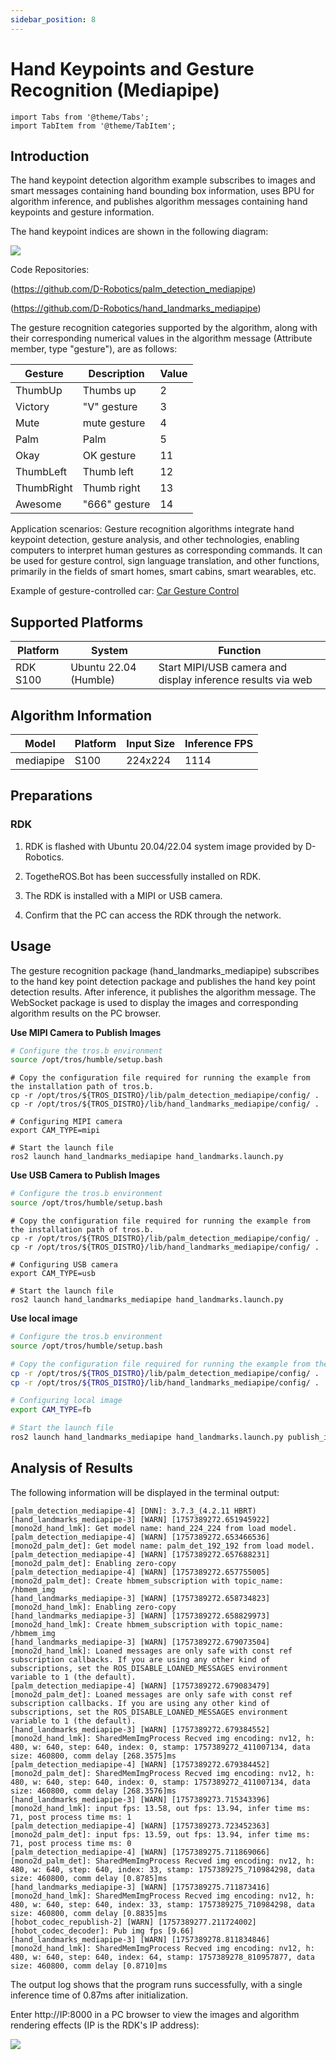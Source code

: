 ```yaml
---
sidebar_position: 8
---
```

# Hand Keypoints and Gesture Recognition (Mediapipe)

```mdx-code-block
import Tabs from '@theme/Tabs';
import TabItem from '@theme/TabItem';
```

## Introduction

The hand keypoint detection algorithm example subscribes to images and smart messages containing hand bounding box information, uses BPU for algorithm inference, and publishes algorithm messages containing hand keypoints and gesture information.

The hand keypoint indices are shown in the following diagram:

![](https://rdk-doc.oss-cn-beijing.aliyuncs.com/doc/img/05_Robot_development/03_boxs/function/image/box_adv/hand_lmk_index.jpeg)

Code Repositories:

 (https://github.com/D-Robotics/palm_detection_mediapipe)

 (https://github.com/D-Robotics/hand_landmarks_mediapipe)

The gesture recognition categories supported by the algorithm, along with their corresponding numerical values in the algorithm message (Attribute member, type "gesture"), are as follows:

| Gesture    | Description   | Value |
| ---------- | ------------- | ----- |
| ThumbUp    | Thumbs up     | 2     |
| Victory    | "V" gesture   | 3     |
| Mute       | mute gesture  | 4     |
| Palm       | Palm          | 5     |
| Okay       | OK gesture    | 11    |
| ThumbLeft  | Thumb left    | 12    |
| ThumbRight | Thumb right   | 13    |
| Awesome    | "666" gesture | 14    |

Application scenarios: Gesture recognition algorithms integrate hand keypoint detection, gesture analysis, and other technologies, enabling computers to interpret human gestures as corresponding commands. It can be used for gesture control, sign language translation, and other functions, primarily in the fields of smart homes, smart cabins, smart wearables, etc.

Example of gesture-controlled car: [Car Gesture Control](../../apps/car_gesture_control)

## Supported Platforms

| Platform                             | System | Function                                 |
| -------------------------------- | ------------ | ----------------------------------------------- |
| RDK S100 | Ubuntu 22.04 (Humble) | Start MIPI/USB camera and display inference results via web |

## Algorithm Information

| Model | Platform | Input Size | Inference FPS |
| ---- | ---- | ------------ | ---- |
| mediapipe | S100 | 224x224 | 1114 |

## Preparations

### RDK

1. RDK is flashed with  Ubuntu 20.04/22.04 system image provided by D-Robotics.

2. TogetheROS.Bot has been successfully installed on RDK.

3. The RDK is installed with a MIPI or USB camera.

4. Confirm that the PC can access the RDK through the network.

## Usage

The gesture recognition package (hand_landmarks_mediapipe) subscribes to the hand key point detection package and publishes the hand key point detection results. After inference, it publishes the algorithm message. The WebSocket package is used to display the images and corresponding algorithm results on the PC browser.


**Use MIPI Camera to Publish Images**

```bash
# Configure the tros.b environment
source /opt/tros/humble/setup.bash
```

```shell
# Copy the configuration file required for running the example from the installation path of tros.b.
cp -r /opt/tros/${TROS_DISTRO}/lib/palm_detection_mediapipe/config/ .
cp -r /opt/tros/${TROS_DISTRO}/lib/hand_landmarks_mediapipe/config/ .

# Configuring MIPI camera
export CAM_TYPE=mipi

# Start the launch file
ros2 launch hand_landmarks_mediapipe hand_landmarks.launch.py
```

**Use USB Camera to Publish Images**

```bash
# Configure the tros.b environment
source /opt/tros/humble/setup.bash
```

```shell
# Copy the configuration file required for running the example from the installation path of tros.b.
cp -r /opt/tros/${TROS_DISTRO}/lib/palm_detection_mediapipe/config/ .
cp -r /opt/tros/${TROS_DISTRO}/lib/hand_landmarks_mediapipe/config/ .

# Configuring USB camera
export CAM_TYPE=usb

# Start the launch file
ros2 launch hand_landmarks_mediapipe hand_landmarks.launch.py
```

**Use local image**

```bash
# Configure the tros.b environment
source /opt/tros/humble/setup.bash
```

```bash
# Copy the configuration file required for running the example from the installation path of tros.b.
cp -r /opt/tros/${TROS_DISTRO}/lib/palm_detection_mediapipe/config/ .
cp -r /opt/tros/${TROS_DISTRO}/lib/hand_landmarks_mediapipe/config/ .

# Configuring local image
export CAM_TYPE=fb

# Start the launch file
ros2 launch hand_landmarks_mediapipe hand_landmarks.launch.py publish_image_source:=config/example.jpg publish_image_format:=jpg publish_output_image_w:=640 publish_output_image_h:=480
```

## Analysis of Results

The following information will be displayed in the terminal output:

```shell
[palm_detection_mediapipe-4] [DNN]: 3.7.3_(4.2.11 HBRT)
[hand_landmarks_mediapipe-3] [WARN] [1757389272.651945922] [mono2d_hand_lmk]: Get model name: hand_224_224 from load model.
[palm_detection_mediapipe-4] [WARN] [1757389272.653466536] [mono2d_palm_det]: Get model name: palm_det_192_192 from load model.
[palm_detection_mediapipe-4] [WARN] [1757389272.657688231] [mono2d_palm_det]: Enabling zero-copy
[palm_detection_mediapipe-4] [WARN] [1757389272.657755005] [mono2d_palm_det]: Create hbmem_subscription with topic_name: /hbmem_img
[hand_landmarks_mediapipe-3] [WARN] [1757389272.658734823] [mono2d_hand_lmk]: Enabling zero-copy
[hand_landmarks_mediapipe-3] [WARN] [1757389272.658829973] [mono2d_hand_lmk]: Create hbmem_subscription with topic_name: /hbmem_img
[hand_landmarks_mediapipe-3] [WARN] [1757389272.679073504] [mono2d_hand_lmk]: Loaned messages are only safe with const ref subscription callbacks. If you are using any other kind of subscriptions, set the ROS_DISABLE_LOANED_MESSAGES environment variable to 1 (the default).
[palm_detection_mediapipe-4] [WARN] [1757389272.679083479] [mono2d_palm_det]: Loaned messages are only safe with const ref subscription callbacks. If you are using any other kind of subscriptions, set the ROS_DISABLE_LOANED_MESSAGES environment variable to 1 (the default).
[hand_landmarks_mediapipe-3] [WARN] [1757389272.679384552] [mono2d_hand_lmk]: SharedMemImgProcess Recved img encoding: nv12, h: 480, w: 640, step: 640, index: 0, stamp: 1757389272_411007134, data size: 460800, comm delay [268.3575]ms
[palm_detection_mediapipe-4] [WARN] [1757389272.679384452] [mono2d_palm_det]: SharedMemImgProcess Recved img encoding: nv12, h: 480, w: 640, step: 640, index: 0, stamp: 1757389272_411007134, data size: 460800, comm delay [268.3576]ms
[hand_landmarks_mediapipe-3] [WARN] [1757389273.715343396] [mono2d_hand_lmk]: input fps: 13.58, out fps: 13.94, infer time ms: 71, post process time ms: 1
[palm_detection_mediapipe-4] [WARN] [1757389273.723452363] [mono2d_palm_det]: input fps: 13.59, out fps: 13.94, infer time ms: 71, post process time ms: 0
[palm_detection_mediapipe-4] [WARN] [1757389275.711869066] [mono2d_palm_det]: SharedMemImgProcess Recved img encoding: nv12, h: 480, w: 640, step: 640, index: 33, stamp: 1757389275_710984298, data size: 460800, comm delay [0.8785]ms
[hand_landmarks_mediapipe-3] [WARN] [1757389275.711873416] [mono2d_hand_lmk]: SharedMemImgProcess Recved img encoding: nv12, h: 480, w: 640, step: 640, index: 33, stamp: 1757389275_710984298, data size: 460800, comm delay [0.8835]ms
[hobot_codec_republish-2] [WARN] [1757389277.211724002] [hobot_codec_decoder]: Pub img fps [9.66]
[hand_landmarks_mediapipe-3] [WARN] [1757389278.811834846] [mono2d_hand_lmk]: SharedMemImgProcess Recved img encoding: nv12, h: 480, w: 640, step: 640, index: 64, stamp: 1757389278_810957877, data size: 460800, comm delay [0.8710]ms
```

The output log shows that the program runs successfully, with a single inference time of 0.87ms after initialization.

Enter http://IP:8000 in a PC browser to view the images and algorithm rendering effects (IP is the RDK's IP address):

![](http://rdk-doc.oss-cn-beijing.aliyuncs.com/doc/img/05_Robot_development/03_boxs/function/image/box_adv/hand_lmk_web.jpg)
